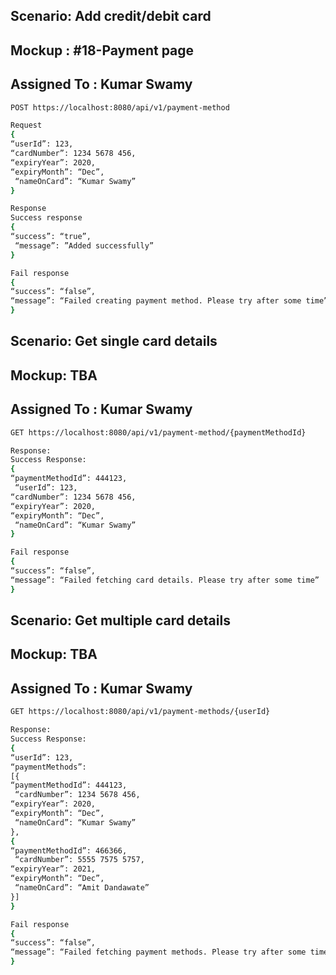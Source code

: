 ## Scenario: Add credit/debit card 
## Mockup : #18-Payment page
## Assigned To : Kumar Swamy

```bash
POST https://localhost:8080/api/v1/payment-method 

Request
{
“userId”: 123,
“cardNumber”: 1234 5678 456,
“expiryYear”: 2020,
“expiryMonth”: “Dec”, 
 “nameOnCard”: “Kumar Swamy”
}

Response
Success response
{
“success”: “true”,
 “message”: ”Added successfully”
}

Fail response
{
“success”: “false”,
“message”: “Failed creating payment method. Please try after some time”
}
```

## Scenario: Get single card details
## Mockup: TBA
## Assigned To : Kumar Swamy

```bash
GET https://localhost:8080/api/v1/payment-method/{paymentMethodId}

Response:
Success Response:
{
“paymentMethodId”: 444123, 
 “userId”: 123,
“cardNumber”: 1234 5678 456,
“expiryYear”: 2020,
“expiryMonth”: “Dec”, 
 “nameOnCard”: “Kumar Swamy”
}

Fail response
{
“success”: “false”,
“message”: “Failed fetching card details. Please try after some time”
}
```

## Scenario: Get multiple card details 
## Mockup: TBA
## Assigned To : Kumar Swamy

```bash
GET https://localhost:8080/api/v1/payment-methods/{userId}

Response:
Success Response:
{
“userId”: 123,
“paymentMethods”:
[{
“paymentMethodId”: 444123, 
 “cardNumber”: 1234 5678 456,
“expiryYear”: 2020,
“expiryMonth”: “Dec”, 
 “nameOnCard”: “Kumar Swamy”
},
{
“paymentMethodId”: 466366, 
 “cardNumber”: 5555 7575 5757,
“expiryYear”: 2021,
“expiryMonth”: “Dec”, 
 “nameOnCard”: “Amit Dandawate”
}]
}

Fail response
{
“success”: “false”,
“message”: “Failed fetching payment methods. Please try after some time”,
}
```
